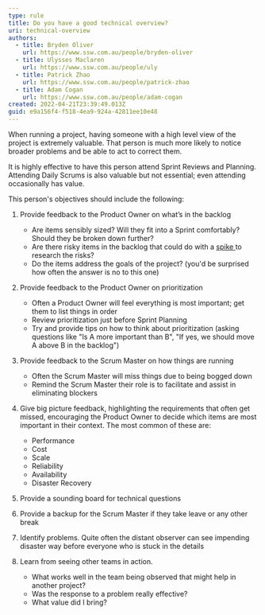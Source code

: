 ```yaml
---
type: rule
title: Do you have a good technical overview?
uri: technical-overview
authors:
  - title: Bryden Oliver
    url: https://www.ssw.com.au/people/bryden-oliver
  - title: Ulysses Maclaren
    url: https://www.ssw.com.au/people/uly
  - title: Patrick Zhao
    url: https://www.ssw.com.au/people/patrick-zhao
  - title: Adam Cogan
    url: https://www.ssw.com.au/people/adam-cogan
created: 2022-04-21T23:39:49.013Z
guid: e9a156f4-f518-4ea9-924a-42811ee10e48
---
```

When running a project, having someone with a high level view of the project is extremely valuable. That person is much more likely to notice broader problems and be able to act to correct them. 

It is highly effective to have this person attend Sprint Reviews and Planning. Attending Daily Scrums is also valuable but not essential; even attending occasionally has value. 

This person's objectives should include the following:

1. Provide feedback to the Product Owner on what’s in the backlog

   * Are items sensibly sized? Will they fit into a Sprint comfortably? Should they be broken down further?
   * Are there risky items in the backlog that could do with a [spike ](https://www.leadingagile.com/2014/04/dont-estimate-spike-in-agile/)to research the risks?
   * Do the items address the goals of the project? (you'd be surprised how often the answer is no to this one)
2. Provide feedback to the Product Owner on prioritization

   * Often a Product Owner will feel everything is most important; get them to list things in order
   * Review prioritization just before Sprint Planning
   * Try and provide tips on how to think about prioritization (asking questions like "Is A more important than B", "If yes, we should move A above B in the backlog")
3. Provide feedback to the Scrum Master on how things are running

   * Often the Scrum Master will miss things due to being bogged down
   * Remind the Scrum Master their role is to facilitate and assist in eliminating blockers
4. Give big picture feedback, highlighting the requirements that often get missed, encouraging the Product Owner to decide which items are most important in their context. The most common of these are:

   * Performance
   * Cost
   * Scale
   * Reliability
   * Availability
   * Disaster Recovery
5. Provide a sounding board for technical questions
6. Provide a backup for the Scrum Master if they take leave or any other break
7. Identify problems. Quite often the distant observer can see impending disaster way before everyone who is stuck in the details
8. Learn from seeing other teams in action. 

   * What works well in the team being observed that might help in another project?
   * Was the response to a problem really effective?
   * What value did I bring?